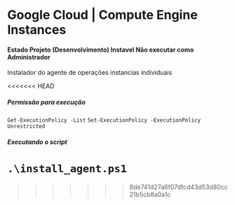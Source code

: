 # Google Cloud | Compute Engine Instances

#### Estado Projeto (Desenvolvimento) Instavel Não executar como Administrador

<p>Instalador do agente de operações instancias individuais</p>
<<<<<<< HEAD

<h5>Permissão para execução</h5>

` Get-ExecutionPolicy -List `
` Set-ExecutionPolicy -ExecutionPolicy Unrestricted `

<h5>Executando o script</h5>

` .\install_agent.ps1 `
=======
>>>>>>> 8de741d27a6f07dfcd43d53d80cc21b5cb8a0a1c

